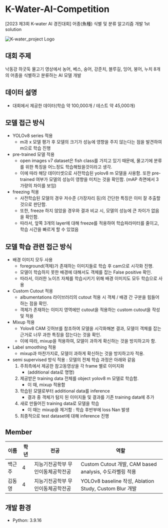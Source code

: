 # K-Water-AI-Competition
[2023 제3회 K-water AI 경진대회] 어종(魚種) 식별 및 분류 알고리즘 개발 1st solution

![K-water_project Logo](https://cdn.aifactory.space/images/20231018120320_NhMR.jpg)

## 대회 주제
낙동강 하굿둑 물고기 영상에서 농어, 베스, 숭어, 강준치, 블루길, 잉어, 붕어, 누치 8개의 어종을 식별하고 분류하는 AI 모델 개발

## 데이터 설명
- 대회에서 제공한 데이터(학습 약 100,000개 / 테스트 약 45,000개)

## 모델 접근 방식
- YOLOv8 series 적용
  - m과 x 모델 평가 후 모델의 크기가 성능에 영향을 주지 않는다는 점을 발견하여 m으로 학습 진행
- pre-trained 모델 적용
  - open images v7 dataset은 fish class를 가지고 있기 때문에, 물고기에 분류를 위한 특징을 어느정도 학습해뒀을것이라고 생각.
  - 이에 따라 해당 데이터셋으로 사전학습된 yolov8 m 모델을 사용함. 또한 pre-trained 여부가 모델의 성능이 영향을 미치는 것을 확인함. (mAP 측면에서 3 가량의 차이를 보임)
- freezing 적용
  - 사전학습된 모델의 경우 저수준 (가장자리 등)의 간단한 특징은 이미 잘 추출할 것으로 판단함.
  - 또한, freeze 하지 않았을 경우와 결과 비교 시, 모델의 성능에 큰 차이가 없음을 확인함.
  - 따라서, 앞쪽 3개의 layer에 대해 freeze를 적용하여 학습파라미터를 줄이고, 학습 시간을 빠르게 할 수 있었음  

## 모델 학습 관련 접근 방식
- 배경 이미지 모두 사용
  - foreground(객체)가 존재하는 이미지들로 학습 후 cam으로 시각화 진행.
  - 모델이 학습하지 못한 배경에 대해서도 객체를 잡는 False positive 확인.
  - 따라서, 이러한 노이즈 자체를 학습시키기 위해 배경 이미지도 모두 학습으로 사용
- Custom Cutout 적용
  - albumentations 라이브러리의 cutout 적용 시 객체 / 배경 간 구분을 힘들어하는 점을 확인.
  - 객체가 존재하는 이미지 영역에만 cutout을 적용하는 custom cutout을 작성 및 적용
- Mixup 적용
  - Yolov8 CAM 깃허브를 참조하여 모델을 시각화해본 결과, 모델이 객체를 잡는 근거로 너무 과한 특징을 잡는다는 것을 확인.
  - 이에 따라, mixup을 적용하여, 모델이 과하게 확신하는 것을 방지하고자 함.
- Label smoothing 적용
  - mixup과 마찬가지로, 모델이 과하게 확신하는 것을 방지하고자 적용.
- semi supervised 방식 적용 : 모델의 전체 학습 과정은 아래와 같음
  1. 주최측에서 제공한 참고동영상을 각 frame 별로 이미지화
     - (additional data로 명명)
  2. 제공받은 training data 전체를 object yolov8 m 모델로 학습함.
     - 이 때, mixup 적용함 
  3. 학습된 모델로부터 additional data를 inference
     - 결과 중 객체가 탐지 된 이미지들 및 결과를 기존 training data에 추가
  4. 새로 만들어진 training data로 모델을 학습
     - 이 때는 mixup을 제거함 : 학습 후반부에 loss Nan 발생
  5. 최종적으로 test dataset에 대해 inference 진행

## Member
| 이름       | 학년 | 전공          | 역할                          |
|------------|-----|---------------|------------------------------|
| 백근주    | 4    | 지능기전공학부 무인이동체공학전공 | Custom Cutout 개발, CAM based analysis, 수도라벨링 적용 |
| 김동영    | 4    | 지능기전공학부 무인이동체공학전공 | YOLOv8 baseline 작성, Ablation Study, Custom Blur 개발 |

## 개발 환경
- Python: 3.9.16
